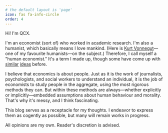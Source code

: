 ```yaml
---
# the default layout is 'page'
icon: fas fa-info-circle
order: 4
---
```


<!-- > Add Markdown syntax content to file `_tabs/about.md`{: .filepath } and it will show up on this page.
{: .prompt-tip } -->

Hi! I'm QCX.

I'm an economist (sort of) who worked in academic research. I'm also a humanist, which basically means I love mankind. (Here is [Kurt Vonnegut](https://youtu.be/4_RUgnC1lm8?si=BDQEV-db7JAUGbn_&t=2118)&mdash;one of my favourite humanists&mdash;on the subject.) Therefore, I call myself a "human economist." It's a term I made up, though some have come up with [similar](https://en.wikipedia.org/wiki/Humanistic_economics) [ideas](https://en.wikipedia.org/wiki/Humanomics) before.

I believe that economics is about people. Just as it is the work of journalists, psychologists, and social workers to understand an individual, it is the job of economists to study people in the aggregate, using the most rigorous methods they can. But within these methods are always&mdash;whether explicitly or implicitly&mdash;embedded assumptions about human behaviour and morality. That's why it's messy, and I think fascinating.

This blog serves as a receptacle for my thoughts. I endeavor to express them as cogently as possible, but many will remain works in progress.

All opinions are my own. Reader's discretion is advised.
